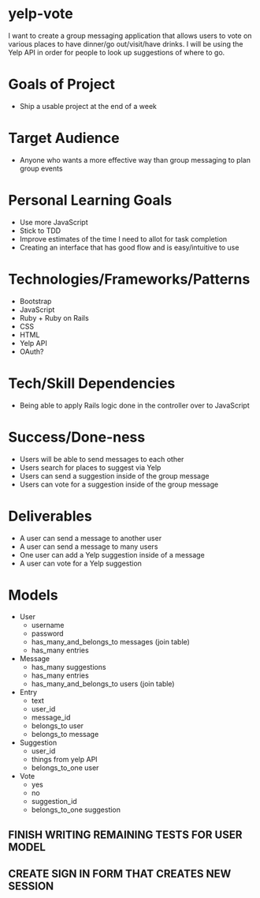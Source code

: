 # yelp-vote
I want to create a group messaging application that allows users to vote on various places to have dinner/go out/visit/have drinks. I will be using the Yelp API in order for people to look up suggestions of where to go.

# Goals of Project
- Ship a usable project at the end of a week

# Target Audience
- Anyone who wants a more effective way than group messaging to plan group events

# Personal Learning Goals
- Use more JavaScript
- Stick to TDD
- Improve estimates of the time I need to allot for task completion
- Creating an interface that has good flow and is easy/intuitive to use

# Technologies/Frameworks/Patterns
- Bootstrap
- JavaScript
- Ruby + Ruby on Rails
- CSS
- HTML
- Yelp API
- OAuth?

# Tech/Skill Dependencies
- Being able to apply Rails logic done in the controller over to JavaScript

# Success/Done-ness
- Users will be able to send messages to each other
- Users search for places to suggest via Yelp
- Users can send a suggestion inside of the group message
- Users can vote for a suggestion inside of the group message


# Deliverables
- A user can send a message to another user
- A user can send a message to many users
- One user can add a Yelp suggestion inside of a message
- A user can vote for a Yelp suggestion

# Models
- User
  - username
  - password
  - has_many_and_belongs_to messages (join table)
  - has_many entries
- Message
  - has_many suggestions
  - has_many entries
  - has_many_and_belongs_to users (join table)
- Entry
  - text
  - user_id
  - message_id
  - belongs_to user
  - belongs_to message
- Suggestion
  - user_id
  - things from yelp API
  - belongs_to_one user
- Vote
  - yes
  - no
  - suggestion_id
  - belongs_to_one suggestion

## FINISH WRITING REMAINING TESTS FOR USER MODEL
## CREATE SIGN IN FORM THAT CREATES NEW SESSION
